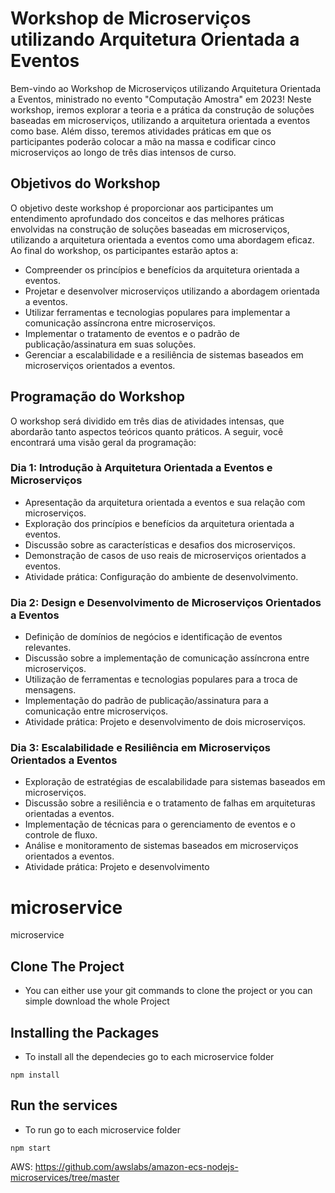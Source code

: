 # Workshop de Microserviços utilizando Arquitetura Orientada a Eventos

Bem-vindo ao Workshop de Microserviços utilizando Arquitetura Orientada a Eventos, ministrado no evento "Computação Amostra" em 2023! Neste workshop, iremos explorar a teoria e a prática da construção de soluções baseadas em microserviços, utilizando a arquitetura orientada a eventos como base. Além disso, teremos atividades práticas em que os participantes poderão colocar a mão na massa e codificar cinco microserviços ao longo de três dias intensos de curso.

## Objetivos do Workshop

O objetivo deste workshop é proporcionar aos participantes um entendimento aprofundado dos conceitos e das melhores práticas envolvidas na construção de soluções baseadas em microserviços, utilizando a arquitetura orientada a eventos como uma abordagem eficaz. Ao final do workshop, os participantes estarão aptos a:

- Compreender os princípios e benefícios da arquitetura orientada a eventos.
- Projetar e desenvolver microserviços utilizando a abordagem orientada a eventos.
- Utilizar ferramentas e tecnologias populares para implementar a comunicação assíncrona entre microserviços.
- Implementar o tratamento de eventos e o padrão de publicação/assinatura em suas soluções.
- Gerenciar a escalabilidade e a resiliência de sistemas baseados em microserviços orientados a eventos.

## Programação do Workshop

O workshop será dividido em três dias de atividades intensas, que abordarão tanto aspectos teóricos quanto práticos. A seguir, você encontrará uma visão geral da programação:

### Dia 1: Introdução à Arquitetura Orientada a Eventos e Microserviços

- Apresentação da arquitetura orientada a eventos e sua relação com microserviços.
- Exploração dos princípios e benefícios da arquitetura orientada a eventos.
- Discussão sobre as características e desafios dos microserviços.
- Demonstração de casos de uso reais de microserviços orientados a eventos.
- Atividade prática: Configuração do ambiente de desenvolvimento.

### Dia 2: Design e Desenvolvimento de Microserviços Orientados a Eventos

- Definição de domínios de negócios e identificação de eventos relevantes.
- Discussão sobre a implementação de comunicação assíncrona entre microserviços.
- Utilização de ferramentas e tecnologias populares para a troca de mensagens.
- Implementação do padrão de publicação/assinatura para a comunicação entre microserviços.
- Atividade prática: Projeto e desenvolvimento de dois microserviços.

### Dia 3: Escalabilidade e Resiliência em Microserviços Orientados a Eventos

- Exploração de estratégias de escalabilidade para sistemas baseados em microserviços.
- Discussão sobre a resiliência e o tratamento de falhas em arquiteturas orientadas a eventos.
- Implementação de técnicas para o gerenciamento de eventos e o controle de fluxo.
- Análise e monitoramento de sistemas baseados em microserviços orientados a eventos.
- Atividade prática: Projeto e desenvolvimento

# microservice

microservice

## Clone The Project

- You can either use your git commands to clone the project or you can simple download the whole Project

## Installing the Packages

- To install all the dependecies go to each microservice folder

```
npm install
```

## Run the services

- To run go to each microservice folder

```
npm start
```

AWS:
https://github.com/awslabs/amazon-ecs-nodejs-microservices/tree/master
